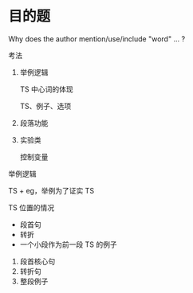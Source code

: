 # 目的题

Why does the author mention/use/include "word" ... ?

考法

1. 举例逻辑

   TS 中心词的体现

   TS、例子、选项

2. 段落功能
3. 实验类

   控制变量

举例逻辑

TS + eg，举例为了证实 TS

TS 位置的情况

- 段首句
- 转折
- 一个小段作为前一段 TS 的例子

1. 段首核心句
2. 转折句
3. 整段例子
